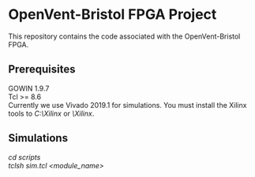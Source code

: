 # OpenVent-Bristol FPGA Project
This repository contains the code associated with the OpenVent-Bristol FPGA. 

## Prerequisites
GOWIN 1.9.7\
Tcl >= 8.6\
Currently we use Vivado 2019.1 for simulations. You must install the Xilinx tools to _C:\Xilinx_ or _\Xilinx_.

## Simulations
_cd scripts_\
_tclsh sim.tcl <module_name>_
